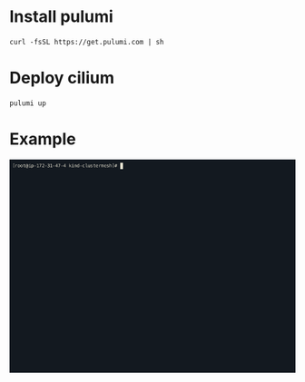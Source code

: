 # Install pulumi

```
curl -fsSL https://get.pulumi.com | sh
```

# Deploy cilium

```
pulumi up
```

# Example

![Example of deployment of cilium clustermesh on 3 clusters](img/clustermesh-3.gif)
